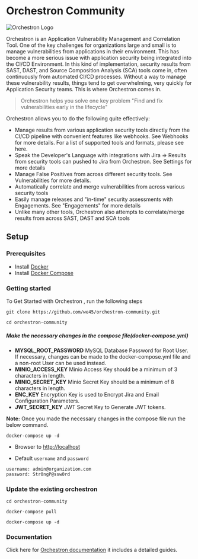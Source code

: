 # Orchestron Community

![Orchestron Logo](https://www.orchestron.io/hubfs/Orchestron%20November%202017/Image/logo.png?t=1528974210460)

Orchestron is an Application Vulnerability Management and Correlation Tool. One of the key challenges for organizations large and small is to manage vulnerabilities from applications in their environment. This has become a more serious issue with application security being integrated into the CI/CD Environment. In this kind of implementation, security results from SAST, DAST, and Source Composition Analysis (SCA) tools come in, often continuously from automated CI/CD processes. Without a way to manage these vulnerability results, things tend to get overwhelming, very quickly for Application Security teams. This is where Orchestron comes in. 

> Orchestron helps you solve one key problem "Find and fix vulnerabilities early in the lifecycle"

Orchestron allows you to do the following quite effectively: 

* Manage results from various application security tools directly from the CI/CD pipeline with convenient features like webhooks. See Webhooks for more details. For a list of supported tools and formats, please see here.
* Speak the Developer's Language with integrations with Jira => Results from security tools can pushed to Jira from Orchestron. See Settings for more details
* Manage False Positives from across different security tools. See Vulnerabilities for more details.
* Automatically correlate and merge vulnerabilities from across various security tools
* Easily manage releases and "in-time" security assessments with Engagements. See "Engagements" for more details
* Unlike many other tools, Orchestron also attempts to correlate/merge results from across SAST, DAST and SCA tools

## Setup

### Prerequisites
* Install [Docker](https://docs.docker.com/install/)
* Install [Docker Compose](https://docs.docker.com/compose/install/)

### Getting started


To Get Started with Orchestron , run the following steps

```commandline
git clone https://github.com/we45/orchestron-community.git

cd orchestron-community
```

##### Make the necessary changes in the compose file(docker-compose.yml)
* **MYSQL_ROOT_PASSWORD**   MySQL Database Password for Root User. If necessary, changes can be made to the docker-compose.yml file and a non-root User can be used instead.
* **MINIO_ACCESS_KEY**   Minio Access Key should be a minimum of 3 characters in length.
* **MINIO_SECRET_KEY** Minio Secret Key should be a minimum of 8 characters in length.
* **ENC_KEY** Encryption Key is used to Encrypt Jira and Email Configuration Parameters.
* **JWT_SECRET_KEY** JWT Secret Key to Generate JWT tokens.

**Note:** Once you made the necessary changes in the compose file run the below command.

```commandline
docker-compose up -d
```

* Browser to [http://localhost](http://localhost)

* Default `username` and `password`

```commandline
username: admin@organization.com
password: Str0ngP@ssw0rd

```

### Update the existing orchestron
```commandline
cd orchestron-community

docker-compose pull

docker-compose up -d

```

### Documentation
Click here for [Orchestron documentation](https://we45devteam.atlassian.net/wiki/spaces/OR/overview) it includes a detailed guides.
